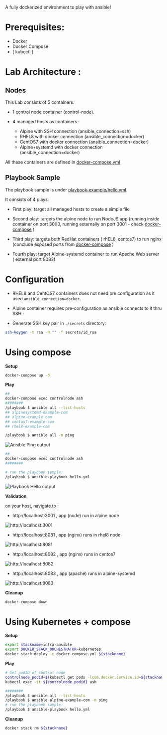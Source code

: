 A fully dockerized environment to play with ansible!

# Prerequisites:

- Docker
- Docker Compose
- [ kubectl ]
# Lab Architecture : 

## Nodes
 This Lab consists of 5 containers:

 - 1 control node container (control-node).

 - 4 managed hosts as containers :

    * Alpine with SSH connection (ansible_connection=ssh)
    * RHEL8 with docker connection (ansible_connection=docker)
    * CentOS7 with docker connection (ansible_connection=docker)
    * Alpine+systemd with docker connection (ansible_connection=docker)

All these containers are defined in [docker-compose.yml](docker-compose.yml)

## Playbook Sample

The playbook sample is under [playbook-example/hello.yml](playbook-example/hello.yml).

It consists of 4 plays: 

* First play: target all managed hosts to create a simple file

* Second play: targets the alpine node to run NodeJS app (running inside container on port 3000, running externally on port 3001 - check [docker-compose](docker-compose.yml) )

* Third play: targets both RedHat containers ( rhEL8, centos7) to run nginx (conclude exposed ports from [docker-compose](docker-compose.yml)  )

* Fourth play: target Alpine-systemd container to run Apache Web server ( external port 8083)

# Configuration

- RHEL8 and CentOS7 containers does not need pre configuration as it used `ansible_connection=docker`.

- Alpine container requires pre-configuration as ansible connects to it thru SSH :

* Generate SSH key pair in `./secrets` directory:

```sh
ssh-keygen -t rsa -N "" -f secrets/id_rsa
```


# Using compose

**Setup**

```sh
docker-compose up -d
```

**Play**

```sh
## 
docker-compose exec controlnode ash
########
/playbook $ ansible all --list-hosts
## alpinesystemd-example-com
## alpine-example-com
## centos7-example-com
## rhel8-example-com

/playbook $ ansible all -m ping
```

![Ansible Ping output](.img/ansible-ping.png "stdout ansible all -m ping")


```sh
## 
docker-compose exec controlnode ash
########

# run the playbook sample:
/playbook $ ansible-playbook hello.yml
```

![Playbook Hello  output](.img/ansible-playbook-stdout.png "stdout ansible-playbook hello.yml")



**Validation**

on your host, navigate to :
- http://localhost:3001 , app (node) run in alpine node

![http://localhost:3001](.img/localhost-3001-alpine-nodeapp.png "http://localhost:3001")


- http://localhost:8081 , app (nginx) runs in rhel8 node

![http://localhost:8081](.img/localhost-8081-rhel.png "http://localhost:8081")


- http://localhost:8082 , app (nginx) runs in centos7 

![http://localhost:8082](.img/localhost-8082-centos.png "http://localhost:8082")


- http://localhost:8083 , app (apache) runs in alpine-systemd

![http://localhost:8083](.img/localhost-8083-alpine-apache.png "http://localhost:8083")

**Cleanup**

```sh
docker-compose down
```

# Using Kubernetes + compose

**Setup**

```sh
export stackname=infra-ansible
export DOCKER_STACK_ORCHESTRATOR=kubernetes
docker stack deploy -c docker-compose.yml ${stackname}
```

**Play**


```sh
# Get podID of control node
controlnode_podid=$(kubectl get pods -lcom.docker.service.id=${stackname}-controlnode -o jsonpath='{.items[0].metadata.name}')
kubectl exec -it ${controlnode_podid} ash

########
/playbook $ ansible all --list-hosts 
/playbook $ ansible alpine-example-com -m ping
# run the playbook sample:
/playbook $ ansible-playbook hello.yml
```



**Cleanup**

```sh
docker stack rm ${stackname}
```
